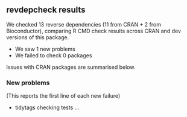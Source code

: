 ## revdepcheck results

We checked 13 reverse dependencies (11 from CRAN + 2 from Bioconductor), comparing R CMD check results across CRAN and dev versions of this package.

 * We saw 1 new problems
 * We failed to check 0 packages

Issues with CRAN packages are summarised below.

### New problems
(This reports the first line of each new failure)

* tidytags
  checking tests ...

